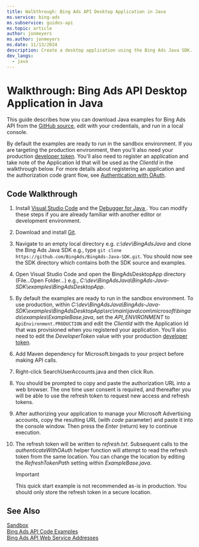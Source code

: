 ```yaml
---
title: Walkthrough: Bing Ads API Desktop Application in Java
ms.service: bing-ads
ms.subservice: guides-api
ms.topic: article
author: jonmeyers
ms.author: jonmeyers
ms.date: 11/13/2024
description: Create a desktop application using the Bing Ads Java SDK.
dev_langs:
  - java
---
```

# Walkthrough: Bing Ads API Desktop Application in Java
This guide describes how you can download Java examples for Bing Ads API from the [GitHub source](https://github.com/BingAds/BingAds-Java-SDK), edit with your credentials, and run in a local console. 

By default the examples are ready to run in the sandbox environment. If you are targeting the production environment, then you'll also need your production [developer token](get-started.md#get-developer-token). You'll also need to register an application and take note of the Application Id that will be used as the *ClientId* in the walkthrough below. For more details about registering an application and the authorization code grant flow, see [Authentication with OAuth](authentication-oauth.md).  

## <a name="code"></a>Code Walkthrough

1. Install [Visual Studio Code](https://code.visualstudio.com/) and the [Debugger for Java ](https://marketplace.visualstudio.com/items?itemName=vscjava.vscode-java-debug). You can modify these steps if you are already familiar with another editor or development environment. 
1. Download and install [Git](https://git-scm.com/downloads). 
1. Navigate to an empty local directory e.g. *c:\dev\BingAdsJava* and clone the Bing Ads Java SDK e.g., type `git clone https://github.com/BingAds/BingAds-Java-SDK.git`. You should now see the SDK directory which contains both the SDK source and examples. 
1. Open Visual Studio Code and open the BingAdsDesktopApp directory (File...Open Folder...) e.g., *C:\dev\BingAdsJava\BingAds-Java-SDK\examples\BingAdsDesktopApp*.  
1. By default the examples are ready to run in the sandbox environment. To use production, within *C:\dev\BingAdsJava\BingAds-Java-SDK\examples\BingAdsDesktopApp\src\main\java\com\microsoft\bingads\examples\ExampleBase.java*, set the *API_ENVIRONMENT* to ```ApiEnvironment.PRODUCTION``` and edit the *ClientId* with the Application Id that was provisioned when you registered your application. You'll also need to edit the *DeveloperToken* value with your production [developer token](get-started.md#get-developer-token). 
1. Add Maven dependency for Microsoft.bingads to your project before making API calls.
1. Right-click SearchUserAccounts.java and then click Run. 
1. You should be prompted to copy and paste the authorization URL into a web browser. The one time user consent is required, and thereafter you will be able to use the refresh token to request new access and refresh tokens.
1. After authorizing your application to manage your Microsoft Advertising accounts, copy the resulting URL (with *code* parameter) and paste it into the console window. Then press the *Enter* (return) key to continue execution.
1. The refresh token will be written to *refresh.txt*. Subsequent calls to the *authenticateWithOAuth* helper function will attempt to read the refresh token from the same location. You can change the location by editing the *RefreshTokenPath* setting within *ExampleBase.java*.

   > [!IMPORTANT] 
   > This quick start example is not recommended as-is in production. You should only store the refresh token in a secure location.


## See Also
[Sandbox](sandbox.md)  
[Bing Ads API Code Examples](code-examples.md)  
[Bing Ads API Web Service Addresses](web-service-addresses.md)  


